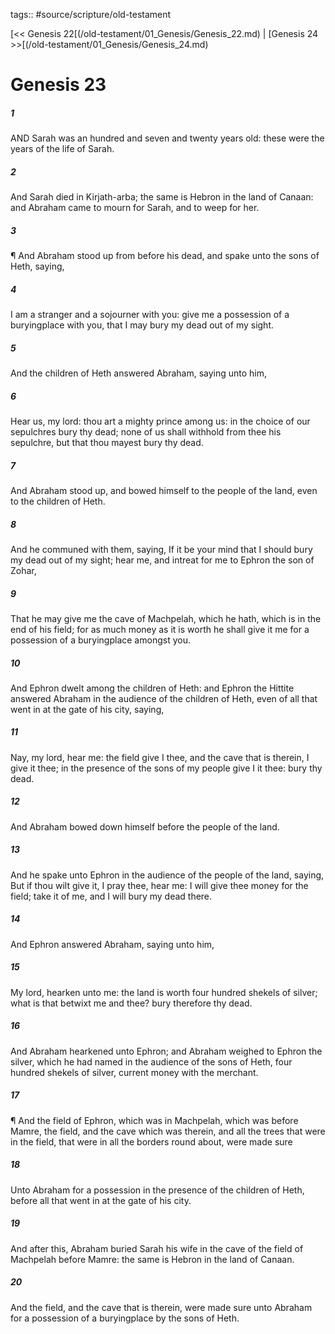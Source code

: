 tags:: #source/scripture/old-testament

[<< Genesis 22[(/old-testament/01_Genesis/Genesis_22.md) | [Genesis 24 >>[(/old-testament/01_Genesis/Genesis_24.md)

# Genesis 23

##### 1

AND Sarah was an hundred and seven and twenty years old: these were the years of the life of Sarah.

##### 2

And Sarah died in Kirjath-arba; the same is Hebron in the land of Canaan: and Abraham came to mourn for Sarah, and to weep for her.

##### 3

¶ And Abraham stood up from before his dead, and spake unto the sons of Heth, saying,

##### 4

I am a stranger and a sojourner with you: give me a possession of a buryingplace with you, that I may bury my dead out of my sight.

##### 5

And the children of Heth answered Abraham, saying unto him,

##### 6

Hear us, my lord: thou art a mighty prince among us: in the choice of our sepulchres bury thy dead; none of us shall withhold from thee his sepulchre, but that thou mayest bury thy dead.

##### 7

And Abraham stood up, and bowed himself to the people of the land, even to the children of Heth.

##### 8

And he communed with them, saying, If it be your mind that I should bury my dead out of my sight; hear me, and intreat for me to Ephron the son of Zohar,

##### 9

That he may give me the cave of Machpelah, which he hath, which is in the end of his field; for as much money as it is worth he shall give it me for a possession of a buryingplace amongst you.

##### 10

And Ephron dwelt among the children of Heth: and Ephron the Hittite answered Abraham in the audience of the children of Heth, even of all that went in at the gate of his city, saying,

##### 11

Nay, my lord, hear me: the field give I thee, and the cave that is therein, I give it thee; in the presence of the sons of my people give I it thee: bury thy dead.

##### 12

And Abraham bowed down himself before the people of the land.

##### 13

And he spake unto Ephron in the audience of the people of the land, saying, But if thou wilt give it, I pray thee, hear me: I will give thee money for the field; take it of me, and I will bury my dead there.

##### 14

And Ephron answered Abraham, saying unto him,

##### 15

My lord, hearken unto me: the land is worth four hundred shekels of silver; what is that betwixt me and thee? bury therefore thy dead.

##### 16

And Abraham hearkened unto Ephron; and Abraham weighed to Ephron the silver, which he had named in the audience of the sons of Heth, four hundred shekels of silver, current money with the merchant.

##### 17

¶ And the field of Ephron, which was in Machpelah, which was before Mamre, the field, and the cave which was therein, and all the trees that were in the field, that were in all the borders round about, were made sure

##### 18

Unto Abraham for a possession in the presence of the children of Heth, before all that went in at the gate of his city.

##### 19

And after this, Abraham buried Sarah his wife in the cave of the field of Machpelah before Mamre: the same is Hebron in the land of Canaan.

##### 20

And the field, and the cave that is therein, were made sure unto Abraham for a possession of a buryingplace by the sons of Heth.
